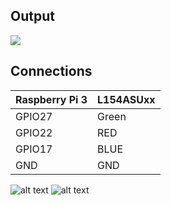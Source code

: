## Output

![](https://github.com/DochevM/Raspberry_Pi_3/blob/main/Documents/Output_LED_1.gif)

## Connections

| Raspberry Pi 3      |     L154ASUxx      |
| ------------------- | ------------------ |
| GPIO27              | Green              |
| GPIO22              | RED                |
| GPIO17              | BLUE               |
| GND                 | GND                |

![alt text](https://github.com/DochevM/Raspberry_Pi_3/blob/main/Documents/RGB_diagram.png)
![alt text](https://github.com/DochevM/Raspberry_Pi_3/blob/main/Documents/GPIO_diagram.jpg)
